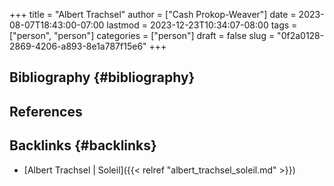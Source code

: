 +++
title = "Albert Trachsel"
author = ["Cash Prokop-Weaver"]
date = 2023-08-07T18:43:00-07:00
lastmod = 2023-12-23T10:34:07-08:00
tags = ["person", "person"]
categories = ["person"]
draft = false
slug = "0f2a0128-2869-4206-a893-8e1a787f15e6"
+++

## Bibliography {#bibliography}

## References

<style>.csl-entry{text-indent: -1.5em; margin-left: 1.5em;}</style><div class="csl-bib-body">
</div>



## Backlinks {#backlinks}

-   [Albert Trachsel | Soleil]({{< relref "albert_trachsel_soleil.md" >}})
